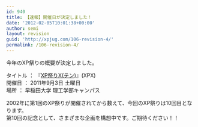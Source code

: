 ```yaml
---
id: 940
title: 【速報】開催日が決定しました！
date: '2012-02-05T10:01:38+00:00'
author: semi
layout: revision
guid: 'http://xpjug.com/106-revision-4/'
permalink: /106-revision-4/
---
```


今年のXP祭りの概要が決定しました。

タイトル ： 『[XP祭りX(テン)](http://xpjug.com/xpx/)』(XPX)  
開催日 ： 2011年9月3日 土曜日  
場所 ： 早稲田大学 理工学部キャンパス

2002年に第1回のXP祭りが開催されてから数えて、今回のXP祭りは10回目となります。  
第10回の記念として、さまざまな企画を構想中です。ご期待ください！！